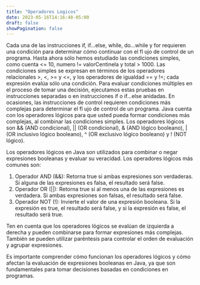 ```yaml
---
title: "Operadores Logicos"
date: 2023-05-16T14:16:48-05:00
draft: false
showPagination: false
---
```


Cada una de las instrucciones if, if...else, while, do...while y for requieren una condición para determinar cómo continuar con el fl ujo de control de un programa. Hasta ahora sólo hemos estudiado las condiciones simples, como cuenta <= 10, numero != valorCentinela y total > 1000. Las condiciones simples se expresan en términos de los operadores relacionales >, <, >= y <=, y los operadores de igualdad == y !=; cada expresión evalúa sólo una condición.
 Para evaluar condiciones múltiples en el proceso de tomar una decisión, ejecutamos 
estas pruebas en instrucciones separadas o en instrucciones if o if...else anidadas. En ocasiones, las instrucciones de control requieren condiciones más complejas para determinar el fl ujo de control de un programa.
Java cuenta con los operadores lógicos para que usted pueda formar condiciones más complejas, al combinar las condiciones simples. Los operadores lógicos son && (AND condicional), || (OR condicional), & (AND 
lógico booleano), | (OR inclusivo lógico booleano), ^ (OR exclusivo lógico booleano) y ! (NOT lógico).

Los operadores lógicos en Java son utilizados para combinar o negar expresiones booleanas y evaluar su veracidad. Los operadores lógicos más comunes son:

<ol>
    <li>Operador AND (&&): Retorna true si ambas expresiones son verdaderas. Si alguna de las expresiones es falsa, el resultado será false.</li>
    <li>Operador OR (||): Retorna true si al menos una de las expresiones es verdadera. Si ambas expresiones son falsas, el resultado será false.</li>
    <li>Operador NOT (!): Invierte el valor de una expresión booleana. Si la expresión es true, el resultado será false, y si la expresión es false, el resultado será true.</li>
</ol>

Ten en cuenta que los operadores lógicos se evalúan de izquierda a derecha y pueden combinarse para formar expresiones más complejas. También se pueden utilizar paréntesis para controlar el orden de evaluación y agrupar expresiones.

Es importante comprender cómo funcionan los operadores lógicos y cómo afectan la evaluación de expresiones booleanas en Java, ya que son fundamentales para tomar decisiones basadas en condiciones en programas.